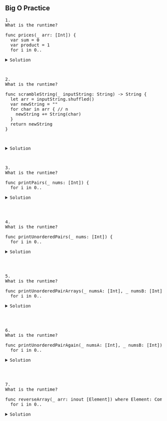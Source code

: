 ## Big O Practice 

<pre>
1.
What is the runtime?

func prices(_ arr: [Int]) {
  var sum = 0
  var product = 1
  for i in 0..<arr.count { // n
    sum += arr[i]
  }
  for i in 0..<arr.count { // n
    product *= arr[i]
  }
  print("sum: \(sum), product: \(product)")
}
</pre> 

<details> 
  <summary>Solution</summary> 
  runtime: O(n)
</details> 


<pre>
2.
What is the runtime?
 
func scrambleString(_ inputString: String) -> String {
  let arr = inputString.shuffled()
  var newString = ""
  for char in arr { // n
    newString += String(char)
  }
  return newString
}
</pre>

<details> 
  <summary>Solution</summary> 
  runtime: O(n)
</details> 


<pre>
3.
What is the runtime?

func printPairs(_ nums: [Int]) {
  for i in 0..<nums.count { // n
    for j in 0..<nums.count { // n
      print("\(nums[i]), \(nums[j])")
    }
  }
}
</pre>

<details> 
  <summary>Solution</summary> 
  runtime: O(n ^ 2)
</details> 


<pre> 
4.
What is the runtime?

func printUnorderedPairs(_ nums: [Int]) {
  for i in 0..<nums.count { // n
    for j in i + 1..<nums.count { // n
      print("\(nums[i]), \(nums[j]))")
    }
  }
}
</pre>

<details> 
  <summary>Solution</summary> 
  runtime: O(n ^ 2)
</details> 


<pre> 
5.
What is the runtime?

func printUnorderedPairArrays(_ numsA: [Int], _ numsB: [Int]) {
  for i in 0..<numsA.count { // n
    for j in 0..<numsB.count { // m
      if numsA[i] < numsB[j] {
        print("\(numsA[i]), \(numsB[j])")
      }
    }
  }
}
</pre> 

<details> 
  <summary>Solution</summary> 
  runtime: O(n * m)
</details> 


<pre> 
6.
What is the runtime?

func printUnorderedPairAgain(_ numsA: [Int], _ numsB: [Int]) {
  for i in 0..<numsA.count { // n
    for j in 0..<numsB.count { // m
      for k in 0..<10 { // 1
        print("\(numsA[i]), \(numsB[j]), \(k)")
      }
    }
  }
}
</pre> 

<details> 
  <summary>Solution</summary> 
  runtime: O(n * m)
</details> 


<pre> 
7.
What is the runtime?

func reverseArray<Element>(_ arr: inout [Element]) where Element: Comparable {
  for i in 0..<arr.count / 2 { // n
    let other = arr.count - i - 1
    let temp = arr[i]
    arr[i] = arr[other]
    arr[other] = temp
  }
}
</pre> 

<details> 
  <summary>Solution</summary> 
  runtime: O(n)
</details> 
